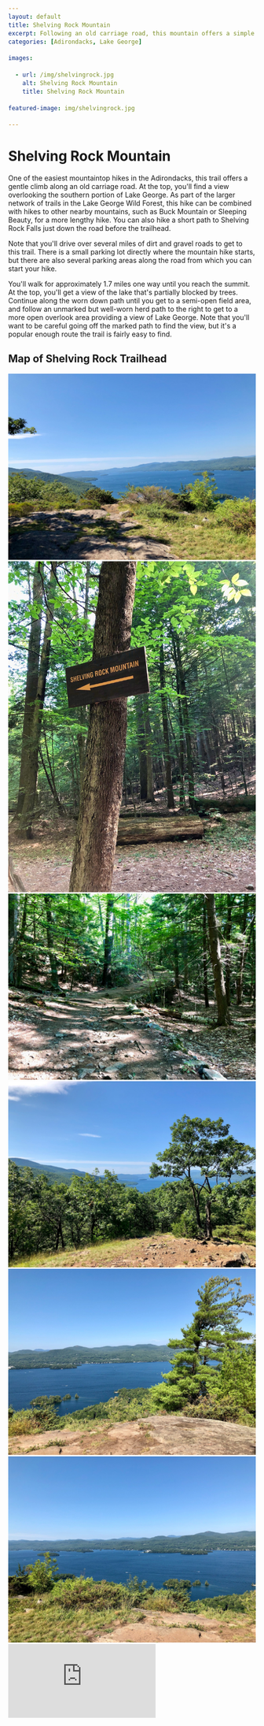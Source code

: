 ```yaml
---
layout: default
title: Shelving Rock Mountain 
excerpt: Following an old carriage road, this mountain offers a simple hike for families with a view of Lake George at the top.
categories: [Adirondacks, Lake George]

images:

  - url: /img/shelvingrock.jpg
    alt: Shelving Rock Mountain 
    title: Shelving Rock Mountain 

featured-image: img/shelvingrock.jpg

---
```


<h1>Shelving Rock Mountain</h1>

<p>One of the easiest mountaintop hikes in the Adirondacks, this trail offers a gentle climb along an old carriage road. At the top, you'll find a view overlooking the southern portion of Lake George. As part of the larger network of trails in the Lake George Wild Forest, this hike can be combined with hikes to other nearby mountains, such as Buck Mountain or Sleeping Beauty, for a more lengthy hike. You can also hike a short path to Shelving Rock Falls just down the road before the trailhead.</p>

<p>Note that you'll drive over several miles of dirt and gravel roads to get to this trail. There is a small parking lot directly where the mountain hike starts, but there are also several parking areas along the road from which you can start your hike.</p>

<p>You'll walk for approximately 1.7 miles one way until you reach the summit. At the top, you'll get a view of the lake that's partially blocked by trees. Continue along the worn down path until you get to a semi-open field area, and follow an unmarked but well-worn herd path to the right to get to a more open overlook area providing a view of Lake George. Note that you'll want to be careful going off the marked path to find the view, but it's a popular enough route the trail is fairly easy to find.</p>

<h2>Map of Shelving Rock Trailhead</h2>

<div class="fotorama" data-nav="thumbs" data-width="100%"
                     data-ratio="800/600"
                     data-min-width="100%"
                     data-max-width="1000"
                     data-min-height="300"
                     data-max-height="100%" >
<img src="/img/shelving-rock/shelvingrock1.jpeg" alt="View from the summit of Shelving Rock Mountain"><br />
<img src="/img/shelving-rock/shelvingrock2.jpeg" alt="Sign at start of hike"><br />
<img src="/img/shelving-rock/shelvingrock3.jpeg" alt="Old carriage road trail"><br />
<img src="/img/shelving-rock/shelvingrock4.jpeg" alt="Summit just past the main trail"><br />
<img src="/img/shelving-rock/shelvingrock5.jpeg" alt="Looking across the lake toward the Sagamore"><br />
<img src="/img/shelving-rock/shelvingrock6.jpeg" alt="Looking south down Lake George"><br />
</div>

<div class="google-maps"><iframe src="https://www.google.com/maps/embed?pb=!1m18!1m12!1m3!1d1445.715898629502!2d-73.59875298180617!3d43.55588490666151!2m3!1f0!2f0!3f0!3m2!1i1024!2i768!4f13.1!3m3!1m2!1s0x89dfe6fa5416b38f%3A0xf3965b1620b8e4d4!2sShelving+Rock+Mountain+Connector+Trail%2C+Fort+Ann%2C+NY+12827!5e0!3m2!1sen!2sus!4v1461523907144" frameborder="0" style="border:0" allowfullscreen></iframe></div>
